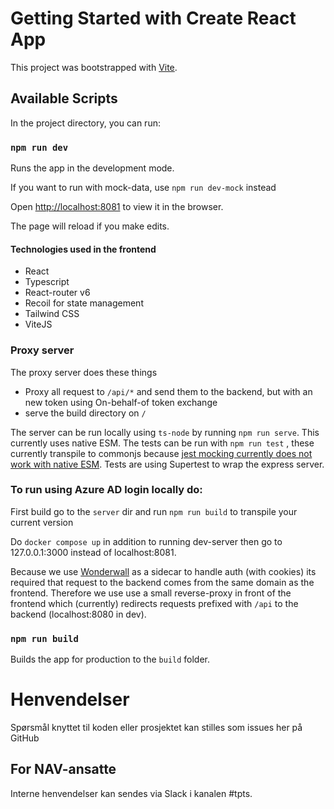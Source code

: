 # Getting Started with Create React App

This project was bootstrapped with [Vite](https://vitejs.dev/guide/).

## Available Scripts

In the project directory, you can run:

### `npm run dev`

Runs the app in the development mode.

If you want to run with mock-data, use `npm run dev-mock` instead

Open [http://localhost:8081](http://localhost:8081) to view it in the browser.

The page will reload if you make edits.

#### Technologies used in the frontend
- React
- Typescript
- React-router v6
- Recoil for state management
- Tailwind CSS
- ViteJS

### Proxy server

The proxy server does these things
- Proxy all request to `/api/*` and send them to the backend, but with an new token using On-behalf-of token exchange
- serve the build directory on `/`

The server can be run locally using `ts-node` by running `npm run serve`. This currently uses native ESM. The tests can be run with `npm run test` , these currently transpile to commonjs because [jest mocking currently does not work with native ESM](https://github.com/facebook/jest/issues/10025). Tests are using Supertest to wrap the express server.

### To run using Azure AD login locally do:

First build go to the `server` dir and run `npm run build` to transpile your current version

Do `docker compose up` in addition to running dev-server then go to 127.0.0.1:3000 instead of localhost:8081.

Because we use [Wonderwall](https://github.com/nais/wonderwall) as a sidecar to handle auth (with cookies) its required that request to the backend comes from the same domain as the frontend. Therefore we use  use a small reverse-proxy in front of the frontend which (currently) redirects requests prefixed with `/api` to the backend (localhost:8080 in dev).

### `npm run build`

Builds the app for production to the `build` folder.

# Henvendelser

Spørsmål knyttet til koden eller prosjektet kan stilles som issues her på GitHub


## For NAV-ansatte

Interne henvendelser kan sendes via Slack i kanalen #tpts.

